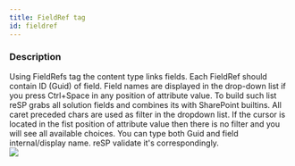 ```yaml
---
title: FieldRef tag
id: fieldref
---
```


### Description
Using FieldRefs tag the content type links fields. Each FieldRef should contain ID (Guid) of field.
Field names are displayed in the drop-down list if you press Ctrl+Space in any position of attribute value.
To build such list reSP grabs all solution fields and combines its with SharePoint builtins.
All caret preceded chars are used as filter in the dropdown list.
If the cursor is located in the fist position of attribute value then there is no filter and you will see all available choices.
You can type both Guid and field internal/display name. reSP validate it's correspondingly.
<br/>
![](/assets/resp/code-completion/fieldref.gif)


